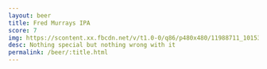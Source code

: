 ```yaml
---
layout: beer
title: Fred Murrays IPA
score: 7
img: https://scontent.xx.fbcdn.net/v/t1.0-0/q86/p480x480/11988711_10153656863543745_374129198357931998_n.jpg?oh=1ebfd7331501c5b9f21803144522a28e&oe=587D14BF
desc: Nothing special but nothing wrong with it
permalink: /beer/:title.html
---
```

